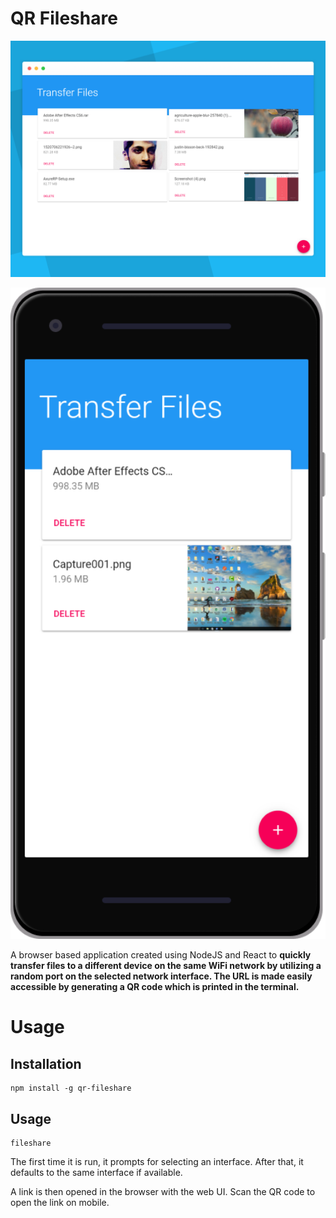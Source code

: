 # QR Fileshare

![Desktop Web Screenshot](assets/web-desktop-screenshot.png?raw=true)
<p align="center">
  <img width="640" src="/assets/web-mobile-screenshot.png">
</p>

A browser based application created using NodeJS and React to **quickly transfer files to a different device on the same WiFi network by utilizing a random port on the selected network interface. The URL is made easily accessible by generating a QR code which is printed in the terminal.**

# Usage

## Installation
```shell
npm install -g qr-fileshare
```
## Usage
```shell
fileshare
```
The first time it is run, it prompts for selecting an interface. After that, it defaults to the same interface if available.

A link is then opened in the browser with the web UI. Scan the QR code to open the link on mobile.
